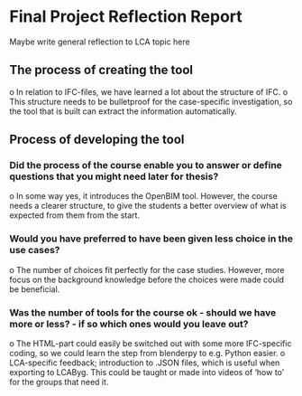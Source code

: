 # Final Project Reflection Report 
Maybe write general reflection to LCA topic here

##  The process of creating the tool
o	In relation to IFC-files, we have learned a lot about the structure of IFC. 
o	This structure needs to be bulletproof for the case-specific investigation, so the tool that is built can extract the information automatically.

## Process of developing the tool
### Did the process of the course enable you to answer or define questions that you might need later for thesis?
o	In some way yes, it introduces the OpenBIM tool. However, the course needs a clearer structure, to give the students a better overview of what is expected from them from the start. 

### Would you have preferred to have been given less choice in the use cases?
o	The number of choices fit perfectly for the case studies. However, more focus on the background knowledge before the choices were made could be beneficial. 

### Was the number of tools for the course ok - should we have more or less? - if so which ones would you leave out?
o	The HTML-part could easily be switched out with some more IFC-specific coding, so we could learn the step from blenderpy to e.g. Python easier.
o	LCA-specific feedback; introduction to .JSON files, which is useful when exporting to LCAByg. This could be taught or made into videos of ‘how to’ for the groups that need it.
